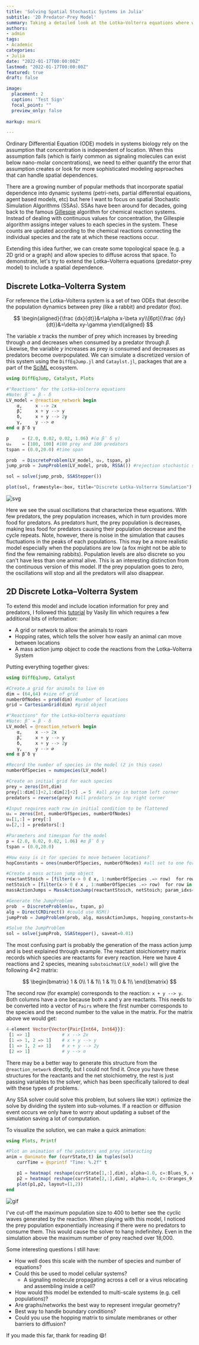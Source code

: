 ```yaml
---
title: 'Solving Spatial Stochastic Systems in Julia'
subtitle: '2D Predator-Prey Model'
summary: Taking a detailed look at the Lotka–Volterra equations where we allow species to move randomly between locations 
authors:
- admin
tags:
- Academic
categories:
- Julia
date: "2022-01-17T00:00:00Z"
lastmod: "2022-01-17T00:00:00Z"
featured: true
draft: false

image: 
  placement: 2
  caption: 'Test Sign'
  focal_point: ""
  preview_only: false
  
markup: mmark

---
```


Ordinary Differential Equation (ODE) models in systems biology rely on the assumption that concentration is independent of location. When this assumption fails (which is fairly common as signaling molecules can exist below nano-molar concentrations), we need to either quantify the error that assumption creates or look for more sophisticated modeling approaches that can handle spatial dependences.

There are a growing number of popular methods that incorporate spatial dependence into dynamic systems (petri-nets, partial differential equations, agent based models, etc) but here I want to focus on spatial Stochastic Simulation Algorithms (SSAs). SSAs have been around for decades, going back to the famous [Gillespie](https://www.sciencedirect.com/science/article/pii/0021999176900413?via%3Dihub#!) algorithm for chemical reaction systems. Instead of dealing with continuous values for concentration, the Gillespie algorithm assigns integer values to each species in the system. These counts are updated according to the chemical reactions connecting the individual species and the rate at which these reactions occur.

Extending this idea further, we can create some topological space (e.g. a 2D grid or a graph) and allow species to diffuse across that space. To demonstrate, let's try to extend the Lotka–Volterra equations (predator-prey model) to include a spatial dependence.

## Discrete Lotka–Volterra System

For reference the Lotka–Volterra system is a set of two ODEs that describe the population dynamics between prey (like a rabbit) and predator (fox). 

$$
\begin{aligned}{\frac {dx}{dt}}&=\alpha x-\beta xy\\[6pt]{\frac {dy}{dt}}&=\delta xy-\gamma y\end{aligned}
$$

The variable $x$ tracks the number of prey which increases by breeding through $\alpha$ and decreases when consumed by a predator through $\beta$. Likewise, the variable $y$ increases as prey is consumed and decreases as predators become overpopulated. We can simulate a discretized version of this system using the `DiffEqJump.jl` and `Cataylst.jl`, packages that are a part of the [SciML](https://sciml.ai/) ecosystem.

```julia
using DiffEqJump, Catalyst, Plots

#"Reactions" for the Lotka–Volterra equations
#Note: β̄ = β - δ
LV_model = @reaction_network begin
    α,     x --> 2x
    β̄,     x + y --> y
    δ,     x + y --> 2y
    γ,     y --> ∅
end α β̄ δ γ

p     = (2.0, 0.02, 0.02, 1.06) #(α β̄ δ γ)
u₀    = [100, 100] #100 prey and 100 predators
tspan = (0.0,20.0) #time span

prob  = DiscreteProblem(LV_model, u₀, tspan, p)
jump_prob = JumpProblem(LV_model, prob, RSSA()) #rejection stochastic simulation algorithm

sol = solve(jump_prob, SSAStepper())

plot(sol, framestyle=:box, title="Discrete Lotka-Volterra Simulation")
```

![svg](LV_sim.svg)

Here we see the usual oscillations that characterize these equations. With few predators, the prey population increases, which in turn provides more food for predators. As predators hunt, the prey population is decreases, making less food for predators causing their population decrease and the cycle repeats. Note, however, there is noise in the simulation that causes fluctuations in the peaks of each populations. This may be a more realistic model especially when the populations are low (a fox might not be able to find the few remaining rabbits). Population levels are also discrete so you can't have less than one animal alive. This is an interesting distinction from the continuous version of this model. If the prey population goes to zero, the oscillations will stop and all the predators will also disappear. 

## 2D Discrete Lotka–Volterra System

To extend this model and include location information for prey and predators, I followed this [tutorial](https://tutorials.sciml.ai/html/jumps/spatial.html) by Vasily Ilin which requires a few additional bits of information:

- A grid or network to allow the animals to roam
- Hopping rates, which tells the solver how easily an animal can move between locations
- A mass action jump object to code the reactions from the Lotka–Volterra System

Putting everything together gives:

```julia
using DiffEqJump, Catalyst

#Create a grid for animals to live on
dim = (64,64) #size of grid
numberOfNodes = prod(dim) #number of locations
grid = CartesianGrid(dim) #grid object

#"Reactions" for the Lotka–Volterra equations
#Note: β̄ = β - δ
LV_model = @reaction_network begin
    α,     x --> 2x
    β̄,     x + y --> y
    δ,     x + y --> 2y
    γ,     y --> ∅
end α β̄ δ γ

#Record the number of species in the model (2 in this case)
numberOfSpecies = numspecies(LV_model)

#Create an initial grid for each species
prey = zeros(Int,dim)
prey[1:dim[1]÷2,1:dim[2]÷2] .= 5  #all prey in bottom left corner
predators = reverse(prey) #all predators in top right corner

#Input requires each row in initial condition to be flattened
u₀ = zeros(Int, numberOfSpecies, numberOfNodes)
u₀[1,:] = prey[:] 
u₀[2,:] = predators[:]

#Parameters and timespan for the model
p = (2.0, 0.02, 0.02, 1.06) #α β̄ δ γ
tspan = (0.0,20.0)

#How easy is it for species to move between locations?
hopConstants = ones(numberOfSpecies, numberOfNodes) #all set to one for now

#Create a mass action jump object
reactantStoich = [filter(x-> 0 ∉ x, 1:numberOfSpecies .=> row)  for row in eachrow(substoichmat(LV_model))]
netStoich = [filter(x-> 0 ∉ x , 1:numberOfSpecies .=> row)  for row in eachrow(netstoichmat(LV_model))]
massActionJumps = MassActionJump(reactantStoich, netStoich; param_idxs=1:numparams(LV_model))

#Generate the JumpProblem
prob  = DiscreteProblem(u₀, tspan, p)
alg = DirectCRDirect() #could use NSM()
jumpProb = JumpProblem(prob, alg, massActionJumps, hopping_constants=hopConstants, spatial_system = grid, save_positions=(false, false))

#Solve the JumpProblem
sol = solve(jumpProb, SSAStepper(), saveat=0.01)
```

The most confusing part is probably the generation of the mass action jump and is best explained through example. The reactant stoichiometry matrix records which species are reactants for every reaction. Here we have 4 reactions and 2 species, meaning `substoichmat(LV_model)` will give the following 4×2 matrix:

$$
\begin{bmatrix}
1 & 0\\
1 & 1\\
1 & 1\\
0 & 1\\
\end{bmatrix}
$$

The second row (for example) corresponds to the reaction: `x + y --> y`. Both columns have a one because both x and y are reactants. This needs to be converted into a vector of `Pairs` where the first number corresponds to the species and the second number to the value in the matrix. For the matrix above we would get:

```julia
4-element Vector{Vector{Pair{Int64, Int64}}}:
 [1 => 1]            # x --> 2x
 [1 => 1, 2 => 1]    # x + y --> y
 [1 => 1, 2 => 1]    # x + y --> 2y
 [2 => 1]            # y --> ∅
```

There may be a better way to generate this structure from the `@reaction_network` directly, but I could not find it. Once you have these structures for the reactants and the net stoichiometry, the rest is just passing variables to the solver, which has been specifically tailored to deal with these types of problems. 

Any SSA solver could solve this problem, but solvers like `NSM()` optimize the solve by dividing the system into sub-volumes. If a reaction or diffusion event occurs we only have to worry about updating a subset of the simulation saving a lot of computation.

To visualize the solution, we can make a quick animation:

```julia
using Plots, Printf

#Plot an animation of the pedators and prey interacting
anim = @animate for (currState,t) in tuples(sol)
    currTime = @sprintf "Time: %.2f" t

    p1 = heatmap( reshape(currState[1,:],dim), alpha=1.0, c=:Blues_9, clims=(0,400), framestyle = :box, aspect_ratio=:equal, xlims=(1,dim[1]),ylims=(1,dim[1]), xlabel="Prey", title=currTime)
    p2 = heatmap( reshape(currState[2,:],dim), alpha=1.0, c=:Oranges_9, clims=(0,400),framestyle = :box, aspect_ratio=:equal,xlims=(1,dim[1]),ylims=(1,dim[1]), xlabel="Predators")
    plot(p1,p2, layout=(1,2))
end
```



![gif](anim.gif)

I've cut-off the maximum population size to 400 to better see the cyclic waves generated by the reaction. When playing with this model, I noticed the prey population exponentially increasing if there were no predators to consume them. This would cause the solver to hang indefinitely.  Even in the simulation above the maximum number of prey reached over 18,000. 

Some interesting questions I still have:

- How well does this scale with the number of species and number of equations?
- Could this be used to model cellular systems? 
  - A signaling molecule propagating across a cell or a virus relocating and assembling inside a cell?
- How would this model be extended to multi-scale systems (e.g. cell populations)?
- Are graphs/networks the best way to represent irregular geometry? 
- Best way to handle boundary conditions? 
- Could you use the hopping matrix to simulate membranes or other barriers to diffusion?

If you made this far, thank for reading 😄!
